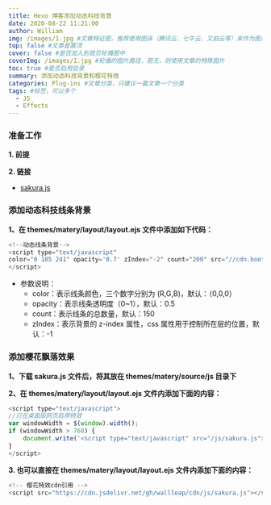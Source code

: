 ```yaml
---
title: Hexo 博客添加动态科技背景
date: 2020-08-22 11:21:00
author: William
img: /images/1.jpg #文章特征图，推荐使用图床（腾讯云、七牛云、又拍云等）来作为图片路径
top: false #文章是置顶
cover: false #是否加入到首页轮播图中
coverImg: /images/1.jpg #轮播的图片路径，若无，则使用文章的特殊图片
toc: true #是否启用目录
summary: 添加动态科技背景和樱花特效
categories: Plug-ins #文章分类，只建议一篇文章一个分类
tags: #标签，可以多个
  - JS
  - Effects
---
```


### 准备工作

**1. 前提**

**2. 链接**

- [sakura.js](https://cdn.jsdelivr.net/gh/Yafine/cdn@3.2.7/source/js/sakura.js)

### 添加动态科技线条背景

**1、在 themes/matery/layout/layout.ejs 文件中添加如下代码：**

```javascript
<!--动态线条背景-->
<script type="text/javascript"
color="0 185 241" opacity='0.7' zIndex="-2" count="200" src="//cdn.bootcss.com/canvas-nest.js/1.0.0/canvas-nest.min.js">
</script>
```

- 参数说明：
  - color：表示线条颜色，三个数字分别为 (R,G,B)，默认：（0,0,0）
  - opacity：表示线条透明度（0~1），默认：0.5
  - count：表示线条的总数量，默认：150
  - zIndex：表示背景的 z-index 属性，css 属性用于控制所在层的位置，默认：-1

### 添加樱花飘落效果

**1、下载 sakura.js 文件后，将其放在 themes/matery/source/js 目录下**

**2、在 themes/matery/layout/layout.ejs 文件内添加下面的内容：**

```JavaScript
<script type="text/javascript">
//只在桌面版网页启用特效
var windowWidth = $(window).width();
if (windowWidth > 768) {
    document.write('<script type="text/javascript" src="/js/sakura.js"><\/script>');
}
</script>
```

**3. 也可以直接在 themes/matery/layout/layout.ejs 文件内添加下面的内容：**

```JavaScript
<!-- 樱花特效cdn引用 -->
<script src="https://cdn.jsdelivr.net/gh/wallleap/cdn/js/sakura.js"></script>
```
